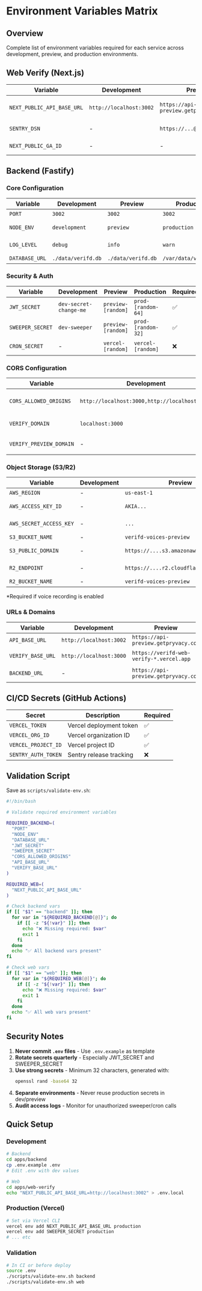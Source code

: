 # Environment Variables Matrix

## Overview

Complete list of environment variables required for each service across development, preview, and production environments.

## Web Verify (Next.js)

| Variable | Development | Preview | Production | Required | Description |
|----------|------------|---------|------------|----------|-------------|
| `NEXT_PUBLIC_API_BASE_URL` | `http://localhost:3002` | `https://api-preview.getpryvacy.com` | `https://api.getpryvacy.com` | ✅ | Backend API endpoint |
| `SENTRY_DSN` | - | `https://...@sentry.io/...` | `https://...@sentry.io/...` | ❌ | Error tracking |
| `NEXT_PUBLIC_GA_ID` | - | - | `G-XXXXXXXXXX` | ❌ | Google Analytics |

## Backend (Fastify)

### Core Configuration

| Variable | Development | Preview | Production | Required | Description |
|----------|------------|---------|------------|----------|-------------|
| `PORT` | `3002` | `3002` | `3002` | ✅ | Server port |
| `NODE_ENV` | `development` | `preview` | `production` | ✅ | Environment mode |
| `LOG_LEVEL` | `debug` | `info` | `warn` | ✅ | Logging verbosity |
| `DATABASE_URL` | `./data/verifd.db` | `./data/verifd.db` | `/var/data/verifd.db` | ✅ | SQLite path |

### Security & Auth

| Variable | Development | Preview | Production | Required | Description |
|----------|------------|---------|------------|----------|-------------|
| `JWT_SECRET` | `dev-secret-change-me` | `preview-[random]` | `prod-[random-64]` | ✅ | JWT signing key |
| `SWEEPER_SECRET` | `dev-sweeper` | `preview-[random]` | `prod-[random-32]` | ✅ | Cron auth token |
| `CRON_SECRET` | - | `vercel-[random]` | `vercel-[random]` | ❌ | Vercel cron auth |

### CORS Configuration

| Variable | Development | Preview | Production | Required | Description |
|----------|------------|---------|------------|----------|-------------|
| `CORS_ALLOWED_ORIGINS` | `http://localhost:3000,http://localhost:3001` | `https://verifd-web-verify-*.vercel.app` | `https://verify.getpryvacy.com` | ✅ | Comma-separated origins |
| `VERIFY_DOMAIN` | `localhost:3000` | `verifd-web-verify-*.vercel.app` | `verify.getpryvacy.com` | ✅ | Primary domain |
| `VERIFY_PREVIEW_DOMAIN` | - | `verifd-web-verify-*.vercel.app` | - | ❌ | Preview domains |

### Object Storage (S3/R2)

| Variable | Development | Preview | Production | Required | Description |
|----------|------------|---------|------------|----------|-------------|
| `AWS_REGION` | - | `us-east-1` | `us-east-1` | ❌* | S3 region |
| `AWS_ACCESS_KEY_ID` | - | `AKIA...` | `AKIA...` | ❌* | AWS/R2 access key |
| `AWS_SECRET_ACCESS_KEY` | - | `...` | `...` | ❌* | AWS/R2 secret |
| `S3_BUCKET_NAME` | - | `verifd-voices-preview` | `verifd-voices` | ❌* | S3 bucket |
| `S3_PUBLIC_DOMAIN` | - | `https://....s3.amazonaws.com` | `https://voices.getpryvacy.com` | ❌* | CDN/public URL |
| `R2_ENDPOINT` | - | `https://....r2.cloudflarestorage.com` | `https://....r2.cloudflarestorage.com` | ❌* | R2 endpoint |
| `R2_BUCKET_NAME` | - | `verifd-voices-preview` | `verifd-voices` | ❌* | R2 bucket |

*Required if voice recording is enabled

### URLs & Domains

| Variable | Development | Preview | Production | Required | Description |
|----------|------------|---------|------------|----------|-------------|
| `API_BASE_URL` | `http://localhost:3002` | `https://api-preview.getpryvacy.com` | `https://api.getpryvacy.com` | ✅ | Self URL |
| `VERIFY_BASE_URL` | `http://localhost:3000` | `https://verifd-web-verify-*.vercel.app` | `https://verify.getpryvacy.com` | ✅ | Web verify URL |
| `BACKEND_URL` | - | `https://api-preview.getpryvacy.com` | `https://api.getpryvacy.com` | ❌ | For cron jobs |

## CI/CD Secrets (GitHub Actions)

| Secret | Description | Required |
|--------|-------------|----------|
| `VERCEL_TOKEN` | Vercel deployment token | ✅ |
| `VERCEL_ORG_ID` | Vercel organization ID | ✅ |
| `VERCEL_PROJECT_ID` | Vercel project ID | ✅ |
| `SENTRY_AUTH_TOKEN` | Sentry release tracking | ❌ |

## Validation Script

Save as `scripts/validate-env.sh`:

```bash
#!/bin/bash

# Validate required environment variables

REQUIRED_BACKEND=(
  "PORT"
  "NODE_ENV"
  "DATABASE_URL"
  "JWT_SECRET"
  "SWEEPER_SECRET"
  "CORS_ALLOWED_ORIGINS"
  "API_BASE_URL"
  "VERIFY_BASE_URL"
)

REQUIRED_WEB=(
  "NEXT_PUBLIC_API_BASE_URL"
)

# Check backend vars
if [[ "$1" == "backend" ]]; then
  for var in "${REQUIRED_BACKEND[@]}"; do
    if [[ -z "${!var}" ]]; then
      echo "❌ Missing required: $var"
      exit 1
    fi
  done
  echo "✅ All backend vars present"
fi

# Check web vars
if [[ "$1" == "web" ]]; then
  for var in "${REQUIRED_WEB[@]}"; do
    if [[ -z "${!var}" ]]; then
      echo "❌ Missing required: $var"
      exit 1
    fi
  done
  echo "✅ All web vars present"
fi
```

## Security Notes

1. **Never commit `.env` files** - Use `.env.example` as template
2. **Rotate secrets quarterly** - Especially JWT_SECRET and SWEEPER_SECRET
3. **Use strong secrets** - Minimum 32 characters, generated with:
   ```bash
   openssl rand -base64 32
   ```
4. **Separate environments** - Never reuse production secrets in dev/preview
5. **Audit access logs** - Monitor for unauthorized sweeper/cron calls

## Quick Setup

### Development
```bash
# Backend
cd apps/backend
cp .env.example .env
# Edit .env with dev values

# Web
cd apps/web-verify
echo "NEXT_PUBLIC_API_BASE_URL=http://localhost:3002" > .env.local
```

### Production (Vercel)
```bash
# Set via Vercel CLI
vercel env add NEXT_PUBLIC_API_BASE_URL production
vercel env add SWEEPER_SECRET production
# ... etc
```

### Validation
```bash
# In CI or before deploy
source .env
./scripts/validate-env.sh backend
./scripts/validate-env.sh web
```